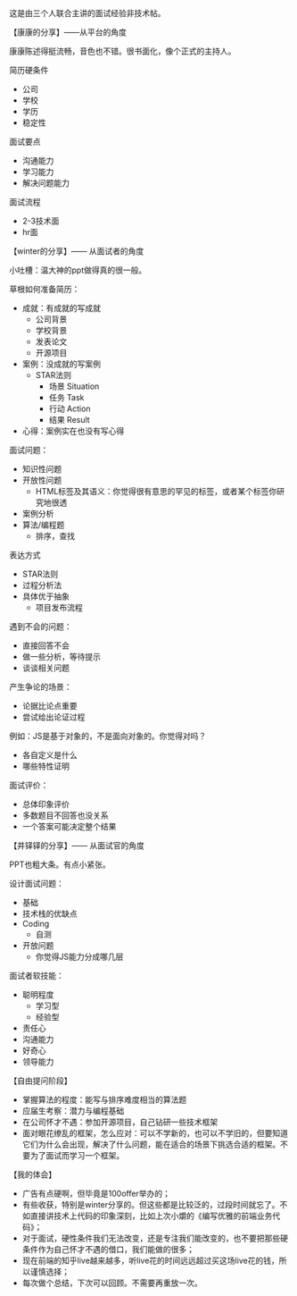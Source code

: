 这是由三个人联合主讲的面试经验非技术帖。
 
【康康的分享】——从平台的角度

康康陈述得挺流畅，音色也不错。很书面化，像个正式的主持人。

简历硬条件
+ 公司
+ 学校
+ 学历
+ 稳定性

面试要点
+ 沟通能力
+ 学习能力
+ 解决问题能力 

面试流程
+ 2-3技术面
+ hr面

【winter的分享】—— 从面试者的角度

小吐槽：温大神的ppt做得真的很一般。

草根如何准备简历：
+ 成就：有成就的写成就
    + 公司背景
    + 学校背景
    + 发表论文
    + 开源项目
+ 案例：没成就的写案例
    + STAR法则
        + 场景 Situation
        + 任务 Task
        + 行动 Action
        + 结果 Result
+ 心得：案例实在也没有写心得
 
面试问题：
+ 知识性问题
+ 开放性问题
    + HTML标签及其语义：你觉得很有意思的罕见的标签，或者某个标签你研究地很透
+ 案例分析
+ 算法/编程题
    + 排序，查找   
    
表达方式
+ STAR法则
+ 过程分析法
+ 具体优于抽象
    + 项目发布流程

 遇到不会的问题：
+ 直接回答不会
+ 做一些分析，等待提示
+ 谈谈相关问题

产生争论的场景：
+ 论据比论点重要
+ 尝试给出论证过程

例如：JS是基于对象的，不是面向对象的。你觉得对吗？
+ 各自定义是什么
+ 哪些特性证明

面试评价：
+ 总体印象评价
+ 多数题目不回答也没关系
+ 一个答案可能决定整个结果
 
【井铎铎的分享】—— 从面试官的角度

PPT也粗大条。有点小紧张。

设计面试问题：
+ 基础
+ 技术栈的优缺点
+ Coding
    + 自测
+ 开放问题
    + 你觉得JS能力分成哪几层 

面试者软技能：
+ 聪明程度
    + 学习型
    + 经验型
+ 责任心
+ 沟通能力
+ 好奇心
+ 领导能力
   


【自由提问阶段】
+ 掌握算法的程度：能写与排序难度相当的算法题
+ 应届生考察：潜力与编程基础
+ 在公司怀才不遇：参加开源项目，自己钻研一些技术框架
+ 面对眼花缭乱的框架，怎么应对：可以不学新的，也可以不学旧的，但要知道它们为什么会出现，解决了什么问题，能在适合的场景下挑选合适的框架。不要为了面试而学习一个框架。

【我的体会】

+ 广告有点硬啊，但毕竟是100offer举办的；
+ 有些收获，特别是winter分享的。但这些都是比较泛的，过段时间就忘了。不如直接讲技术上代码的印象深刻，比如上次小爝的《编写优雅的前端业务代码》；
+ 对于面试，硬性条件我们无法改变，还是专注我们能改变的，也不要把那些硬条件作为自己怀才不遇的借口，我们能做的很多；
+ 现在前端的知乎live越来越多，听live花的时间远远超过买这场live花的钱，所以谨慎选择；
+ 每次做个总结，下次可以回顾。不需要再重放一次。
